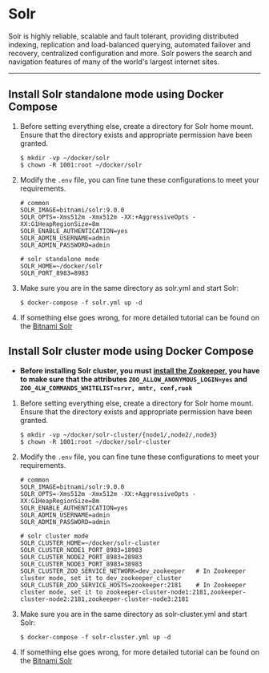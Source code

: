 # Solr

Solr is highly reliable, scalable and fault tolerant, providing distributed indexing, replication and load-balanced
querying, automated failover and recovery, centralized configuration and more. Solr powers the search and navigation
features of many of the world's largest internet sites.

---

## Install Solr standalone mode using Docker Compose

1. Before setting everything else, create a directory for Solr home mount. Ensure that the directory exists and
   appropriate permission have been granted.

   ```shell
   $ mkdir -vp ~/docker/solr
   $ chown -R 1001:root ~/docker/solr
   ```
2. Modify the `.env` file, you can fine tune these configurations to meet your requirements.

   ```properties
   # common
   SOLR_IMAGE=bitnami/solr:9.0.0
   SOLR_OPTS=-Xms512m -Xmx512m -XX:+AggressiveOpts -XX:G1HeapRegionSize=8m
   SOLR_ENABLE_AUTHENTICATION=yes
   SOLR_ADMIN_USERNAME=admin
   SOLR_ADMIN_PASSWORD=admin
   
   # solr standalone mode
   SOLR_HOME=~/docker/solr
   SOLR_PORT_8983=8983
   ```

4. Make sure you are in the same directory as solr.yml and start Solr:

   ```shell
   $ docker-compose -f solr.yml up -d
   ```

5. If something else goes wrong, for more detailed tutorial can be found on
   the [Bitnami Solr](https://hub.docker.com/r/bitnami/solr)

## Install Solr cluster mode using Docker Compose

- **Before installing Solr cluster, you must [install the Zookeeper](../zookeeper/README.md), you have to make sure that
  the attributes `ZOO_ALLOW_ANONYMOUS_LOGIN=yes` and `ZOO_4LW_COMMANDS_WHITELIST=srvr, mntr, conf,ruok`**

1. Before setting everything else, create a directory for Solr home mount. Ensure that the directory exists and
   appropriate permission have been granted.

   ```shell
   $ mkdir -vp ~/docker/solr-cluster/{node1/,node2/,node3}
   $ chown -R 1001:root ~/docker/solr-cluster
   ```

2. Modify the `.env` file, you can fine tune these configurations to meet your requirements.

   ```properties
   # common
   SOLR_IMAGE=bitnami/solr:9.0.0
   SOLR_OPTS=-Xms512m -Xmx512m -XX:+AggressiveOpts -XX:G1HeapRegionSize=8m
   SOLR_ENABLE_AUTHENTICATION=yes
   SOLR_ADMIN_USERNAME=admin
   SOLR_ADMIN_PASSWORD=admin
   
   # solr cluster mode
   SOLR_CLUSTER_HOME=~/docker/solr-cluster
   SOLR_CLUSTER_NODE1_PORT_8983=18983
   SOLR_CLUSTER_NODE2_PORT_8983=28983
   SOLR_CLUSTER_NODE3_PORT_8983=38983
   SOLR_CLUSTER_ZOO_SERVICE_NETWORK=dev_zookeeper   # In Zookeeper cluster mode, set it to dev_zookeeper_cluster
   SOLR_CLUSTER_ZOO_SERVICE_HOSTS=zookeeper:2181    # In Zookeeper cluster mode, set it to zookeeper-cluster-node1:2181,zookeeper-cluster-node2:2181,zookeeper-cluster-node3:2181
   ```

3. Make sure you are in the same directory as solr-cluster.yml and start Solr:

   ```shell
   $ docker-compose -f solr-cluster.yml up -d
   ```

4. If something else goes wrong, for more detailed tutorial can be found on
   the [Bitnami Solr](https://hub.docker.com/r/bitnami/solr)
